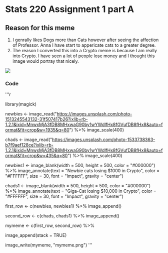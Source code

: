 # Stats 220 Assignment 1 part A
## Reason for this meme 
1) I genrally likes Dogs more than Cats however after seeing the affection of Professor. Anna I have start to appericate cats to a greater degree.
2) The reason I converted this into a Crypto meme is because I am really into Crypto. I have seen a lot of people lose money and I thought
this image would portray that nicely.

![](My_meme.png)
### Code

'''r

library(magick)

newbies <- image_read("https://images.unsplash.com/photo-1513245543132-31f507417b26?ixlib=rb-1.2.1&ixid=MnwxMjA3fDB8MHxwaG90by1wYWdlfHx8fGVufDB8fHx8&auto=format&fit=crop&w=1935&q=80") %>%
  image_scale(400)
  
chads  <- image_read("https://images.unsplash.com/photo-1533738363-b7f9aef128ce?ixlib=rb-1.2.1&ixid=MnwxMjA3fDB8MHxwaG90by1wYWdlfHx8fGVufDB8fHx8&auto=format&fit=crop&w=435&q=80") %>%
  image_scale(400)
  
newbies1 <- image_blank(width = 500, 
                        height = 500, 
                        color = "#000000") %>%
  image_annotate(text = "Newbie cats losing $1000 in Crypto",
                 color = "#FFFFFF",
                 size = 30,
                 font = "Impact",
                 gravity = "center")

chads1 <- image_blank(width = 500, 
                      height = 500, 
                      color = "#000000") %>%
  image_annotate(text = "Giga-Cat losing $10,000 in Crypto",
                 color = "#FFFFFF",
                 size = 30,
                 font = "Impact",
                 gravity = "center")

first_row <- c(newbies, newbies1) %>%
  image_append()

second_row <- c(chads, chads1) %>%
  image_append()

mymeme <- c(first_row, second_row) %>%

  image_append(stack = TRUE)

image_write(mymeme, "mymeme.png")
'''
